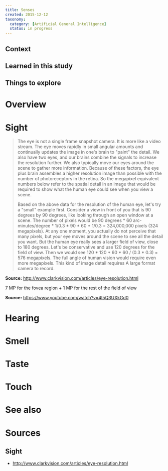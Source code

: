 ```yaml
---
title: Senses
created: 2015-12-12
taxonomy:
  category: [Artificial General Intelligence]
  status: in progress
---
```


## Context

## Learned in this study

## Things to explore

# Overview

# Sight

> The eye is not a single frame snapshot camera. It is more like a video stream. The eye moves rapidly in small angular amounts and continually updates the image in one's brain to "paint" the detail. We also have two eyes, and our brains combine the signals to increase the resolution further. We also typically move our eyes around the scene to gather more information. Because of these factors, the eye plus brain assembles a higher resolution image than possible with the number of photoreceptors in the retina. So the megapixel equivalent numbers below refer to the spatial detail in an image that would be required to show what the human eye could see when you view a scene.
> 
> Based on the above data for the resolution of the human eye, let's try a "small" example first. Consider a view in front of you that is 90 degrees by 90 degrees, like looking through an open window at a scene. The number of pixels would be 
> 90 degrees \* 60 arc-minutes/degree \* 1/0.3 \* 90 \* 60 \* 1/0.3 = 324,000,000 pixels (324 megapixels).
> At any one moment, you actually do not perceive that many pixels, but your eye moves around the scene to see all the detail you want. But the human eye really sees a larger field of view, close to 180 degrees. Let's be conservative and use 120 degrees for the field of view. Then we would see
> 120 \* 120 \* 60 \* 60 / (0.3 \* 0.3) = 576 megapixels.
> The full angle of human vision would require even more megapixels. This kind of image detail requires A large format camera to record.

**Source:** http://www.clarkvision.com/articles/eye-resolution.html

7 MP for the fovea region + 1 MP for the rest of the field of view

**Source:** https://www.youtube.com/watch?v=4I5Q3UXkGd0

# Hearing

# Smell

# Taste

# Touch

# See also

# Sources

## Sight
* http://www.clarkvision.com/articles/eye-resolution.html
